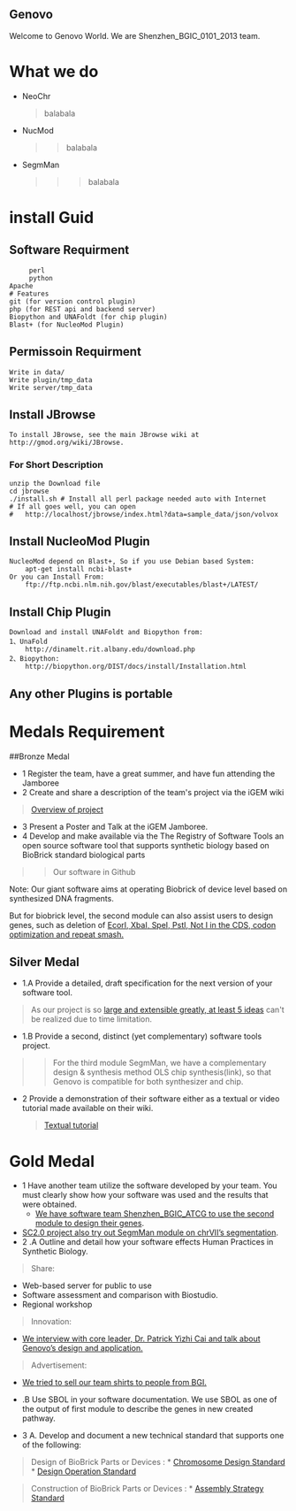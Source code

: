 ## Genovo ##
Welcome to Genovo World. We are Shenzhen_BGIC_0101_2013 team.
# What we do 
* NeoChr
   > balabala
* NucMod 
   >> balabala
* SegmMan
  >>> balabala

# install Guid
## Software Requirment 

         perl
         python
	Apache
	# Features
	git (for version control plugin)
	php (for REST api and backend server)
	Biopython and UNAFoldt (for chip plugin)
	Blast+ (for NucleoMod Plugin)

## Permissoin Requirment
	Write in data/
	Write plugin/tmp_data
	Write server/tmp_data 

## Install JBrowse
	To install JBrowse, see the main JBrowse wiki at http://gmod.org/wiki/JBrowse.

### For Short Description
	unzip the Download file
	cd jbrowse
	./install.sh # Install all perl package needed auto with Internet
	# If all goes well, you can open
	#   http://localhost/jbrowse/index.html?data=sample_data/json/volvox

## Install NucleoMod Plugin
	NucleoMod depend on Blast+, So if you use Debian based System:
		apt-get install ncbi-blast+
	Or you can Install From:
		ftp://ftp.ncbi.nlm.nih.gov/blast/executables/blast+/LATEST/ 

## Install Chip Plugin
	Download and install UNAFoldt and Biopython from:
	1、UnaFold
		http://dinamelt.rit.albany.edu/download.php
	2、Biopython:
		http://biopython.org/DIST/docs/install/Installation.html

## Any other Plugins is portable


# Medals Requirement

##Bronze Medal

*  1 Register the team, have a great summer, and have fun attending the Jamboree
*  2 Create and share a description of the team's project via the iGEM wiki
>[Overview of project](link)
* 3 Present a Poster and Talk at the iGEM Jamboree.
* 4 Develop and make available via the The Registry of Software Tools an open source software tool that supports synthetic biology based on BioBrick standard biological parts
>>Our software in Github
>> 
Note:
Our giant software aims at operating Biobrick of device level based on synthesized DNA fragments.
>> 
But for biobrick level, the second module can also assist users to design genes, such as deletion of [EcorI, XbaI, SpeI, PstI, Not I in the CDS, codon optimization and repeat smash. ](link_to_module_2)

## Silver Medal

 * 1.A Provide a detailed, draft specification for the next version of your software tool.
 > As our project is so [large and extensible greatly, at least 5 ideas](link) can't be realized due to time limitation.
 *  1.B Provide a second, distinct (yet complementary) software tools project.
  >> For the third module SegmMan, we have a complementary design & synthesis method OLS chip synthesis(link), so that Genovo is compatible for both synthesizer and chip.
 * 2  Provide a demonstration of their software either as a textual or video tutorial made available on their wiki.
     
   > [Textual tutorial](link)

# Gold Medal
* 1 Have another team utilize the software developed by your team. You must clearly show how your software was used and the results that were obtained.
    * [We have software team Shenzhen_BGIC_ATCG to use the second module to design their genes](link).
 * [SC2.0 project also try out SegmMan module on chrVII’s segmentation](link).
* 2 .A Outline and detail how your software effects Human Practices in Synthetic Biology.
 >Share:
 * Web-based server for public to use
 * Software assessment and comparison with Biostudio.
 * Regional workshop

 > Innovation:
 * [We interview with core leader, Dr. Patrick Yizhi Cai and talk about Genovo’s design and application.](link)
 
 >  Advertisement:
  * [We tried to sell our team shirts to people from BGI.](link_sell) 

* .B Use SBOL in your software documentation.
We use SBOL as one of the output of first module to describe the genes in new created pathway.
* 3 A. Develop and document a new technical standard that supports one of the following:
 > Design of BioBrick Parts or Devices : 
     * [Chromosome Design Standard](link)
     * [Design Operation Standard](link)
  
 > Construction of BioBrick Parts or Devices : 
     * [Assembly Strategy Standard](link)